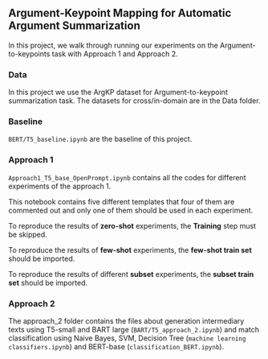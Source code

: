 ## Argument-Keypoint Mapping for Automatic Argument Summarization

In this project, we walk through running our experiments on the Argument-to-keypoints task with Approach 1 and Approach 2.

### Data
In this project we use the ArgKP dataset for Argument-to-keypoint summarization task. 
The datasets for cross/in-domain are in the Data folder.

### Baseline
```BERT/T5_baseline.ipynb``` are the baseline of this project.
### Approach 1
```Approach1_T5_base_OpenPrompt.ipynb``` contains all the codes for different experiments of the approach 1. 

This notebook contains five different templates that four of them are commented out and only one of them should be used in each experiment.

To reproduce the results of **zero-shot** experiments, the **Training** step must be skipped. 

To reproduce the results of **few-shot** experiments, the **few-shot train set** should be imported. 

To reproduce the results of different **subset** experiments, the **subset train set** should be imported.
### Approach 2
The approach_2 folder contains the files about generation intermediary texts using T5-small and BART large (```BART/T5_approach_2.ipynb```) and match classification using Naive Bayes, SVM, Decision Tree (```machine learning classifiers.ipynb```) and BERT-base (```classification_BERT.ipynb```).


